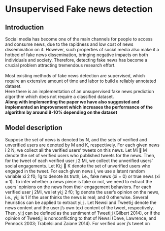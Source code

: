 # Unsupervised Fake news detection

## Introduction
Social media has become one of the main channels for people
to access and consume news, due to the rapidness and low
cost of news dissemination on it. However, such properties of
social media also make it a hotbed of fake news dissemination,
bringing negative impacts on both individuals and society.
Therefore, detecting fake news has become a crucial
problem attracting tremendous research effort.<br /><br /> Most existing
methods of fake news detection are supervised, which require
an extensive amount of time and labor to build a reliably annotated
dataset.<br />
Here there is an implementation of an unsupervised fake news prediction algorithm which does not require a classified dataset.<br />
<b>Along with implementing the paper we have also suggested and implemented an improvement which increases the performance of the algorithm by around 8-10% depending on the dataset</b><br />

## Model description
Suppose the set of news is denoted by N, and the sets of
verified and unverified users are denoted by M and K, respectively.
For each given news i 2 N, we collect all the
verified users’ tweets on this news. Let Mi  M denote
the set of verified users who published tweets for the news.
Then, for the tweet of each verified user j 2 Mi, we collect
the unverified users’ social engagements. Let Ki;j  K
denote the set of unverified users who engaged in the tweet.
For each given news i, we use a latent random variable
xi 2 f0; 1g to denote its truth, i.e., fake news (xi = 0) or
true news (xi = 1). To infer whether a news piece is fake or
not, we need to extract the users’ opinions on the news from
their engagement behaviors.
For each verified user j 2Mi, we let yi;j 2 f0; 1g denote
the user’s opinion on the news, i.e., yi;j is 1 if the user thinks
the news is real; and 0 otherwise. Several heuristics can be
applied to extract yi;j . Let Newsi and Tweeti;j denote the
news content and the user j’s own text content of the tweet,
respectively. Then, yi;j can be defined as the sentiment of
Tweeti;j (Gilbert 2014), or if the opinion of Tweeti;j is nonconflicting
to that of Newsi (Dave, Lawrence, and Pennock
2003; Trabelsi and Zaiane 2014).
For verified user j’s tweet on
